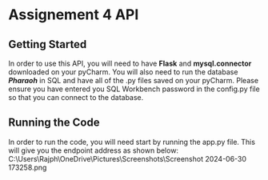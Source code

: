 # Assignement 4 API

## Getting Started

In order to use this API, you will need to have **Flask** and **mysql.connector** downloaded on your pyCharm.
You will also need to run the database ***Pharaoh*** in SQL and have all of the .py files saved on your pyCharm.
Please ensure you have entered you SQL Workbench password in the config.py file so that you can connect to the database.

## Running the Code

In order to run the code, you will need start by running the app.py file. This will give you the endpoint address as shown below:
C:\Users\Rajph\OneDrive\Pictures\Screenshots\Screenshot 2024-06-30 173258.png
